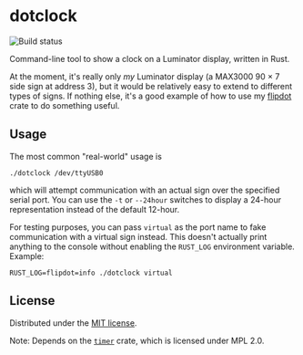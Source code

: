 # dotclock

![Build status](https://github.com/alusch/flipdot/workflows/build/badge.svg)

Command-line tool to show a clock on a Luminator display, written in Rust.

At the moment, it's really only *my* Luminator display (a MAX3000 90 × 7 side sign at address 3), but it would be relatively easy to extend to different types of signs. If nothing else, it's a good example of how to use my [flipdot](https://github.com/alusch/flipdot) crate to do something useful.

## Usage

The most common "real-world" usage is

```
./dotclock /dev/ttyUSB0
```

which will attempt communication with an actual sign over the specified serial port. You can use the `-t` or `--24hour` switches to display a 24-hour representation instead of the default 12-hour.

For testing purposes, you can pass `virtual` as the port name to fake communication with a virtual sign instead. This doesn't actually print anything to the console without enabling the `RUST_LOG` environment variable. Example:

```
RUST_LOG=flipdot=info ./dotclock virtual
```

## License

Distributed under the [MIT license](/LICENSE).

Note: Depends on the [`timer`](https://github.com/Yoric/timer.rs) crate, which is licensed under MPL 2.0.
